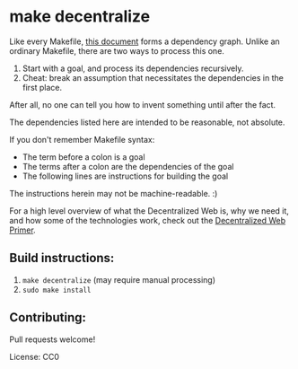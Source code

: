 make decentralize
=================

Like every Makefile, [this document](Makefile) forms a dependency graph. Unlike an ordinary Makefile, there are two ways to process this one.

1. Start with a goal, and process its dependencies recursively.
2. Cheat: break an assumption that necessitates the dependencies in the first place.

After all, no one can tell you how to invent something until after the fact.

The dependencies listed here are intended to be reasonable, not absolute.

If you don't remember Makefile syntax:

- The term before a colon is a goal
- The terms after a colon are the dependencies of the goal
- The following lines are instructions for building the goal

The instructions herein may not be machine-readable. :)

For a high level overview of what the Decentralized Web is, why we need it, and how some of the technologies work, check out the [Decentralized Web Primer](https://swadeshi.github.io/decentralized-web-primer/).

Build instructions:
-------------------

1. `make decentralize` (may require manual processing)
2. `sudo make install`

Contributing:
-------------

Pull requests welcome!

License: CC0
